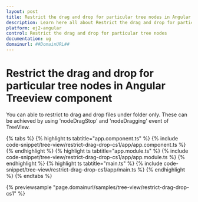 ```yaml
---
layout: post
title: Restrict the drag and drop for particular tree nodes in Angular Treeview component | Syncfusion
description: Learn here all about Restrict the drag and drop for particular tree nodes in Syncfusion Angular Treeview component of Syncfusion Essential JS 2 and more.
platform: ej2-angular
control: Restrict the drag and drop for particular tree nodes 
documentation: ug
domainurl: ##DomainURL##
---
```


# Restrict the drag and drop for particular tree nodes in Angular Treeview component

You can able to restrict to drag and drop files under folder only.
These can be achieved by using 'nodeDragStop' and 'nodeDragging' event of TreeView.

{% tabs %}
{% highlight ts tabtitle="app.component.ts" %}
{% include code-snippet/tree-view/restrict-drag-drop-cs1/app/app.component.ts %}
{% endhighlight %}
{% highlight ts tabtitle="app.module.ts" %}
{% include code-snippet/tree-view/restrict-drag-drop-cs1/app/app.module.ts %}
{% endhighlight %}
{% highlight ts tabtitle="main.ts" %}
{% include code-snippet/tree-view/restrict-drag-drop-cs1/app/main.ts %}
{% endhighlight %}
{% endtabs %}
  
{% previewsample "page.domainurl/samples/tree-view/restrict-drag-drop-cs1" %}